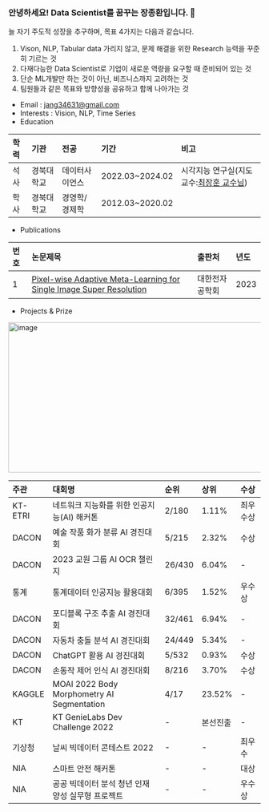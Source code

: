 ### 안녕하세요! Data Scientist를 꿈꾸는 장종환입니다. 👋
늘 자기 주도적 성장을 추구하며, 목표 4가지는 다음과 같습니다.
1) Vison, NLP, Tabular data 가리지 않고, 문제 해결을 위한 Research 능력을 꾸준히 기르는 것
2) 다재다능한 Data Scientist로 기업이 새로운 역량을 요구할 때 준비되어 있는 것
3) 단순 ML개발만 하는 것이 아닌, 비즈니스까지 고려하는 것
4) 팀원들과 같은 목표와 방향성을 공유하고 함께 나아가는 것

- Email : jang34631@gmail.com
- Interests : Vision, NLP, Time Series
- Education

|**학력**|**기관**|**전공**|**기간**|**비고**|
|:---|:---|:---|:---|:---|
|석사|경북대학교|데이터사이언스|2022.03~2024.02|시각지능 연구실(지도교수:[최장훈 교수님](https://janghoonchoi.github.io/))|
|학사|경북대학교|경영학/경제학|2012.03~2020.02||  
  
- Publications

|**번호**|**논문제목**|**출판처**|**년도**|
|:---|:---|:---|:---|
|1|[Pixel-wise Adaptive Meta-Learning for Single Image Super Resolution](https://drive.google.com/file/d/1rPoh3MN39legc0Sks8baSI1_4nSmdXP4/view?usp=share_link)|대한전자공학회|2023|  
  
- Projects & Prize


<img width="700" height="300" alt="image" src="https://github.com/jang3463/jang3463/assets/70848146/9ad0720d-06f8-4cb3-9c8a-6efd0e2990eb">


|**주관**|**대회명**|**순위**|**상위**|**수상**|
|:---|:---|:---|:---|:---|
|KT-ETRI|네트워크 지능화를 위한 인공지능(AI) 해커톤|2/180|1.11%|최우수상|
|DACON|예술 작품 화가 분류 AI 경진대회|5/215|2.32%|수상|
|DACON|2023 교원 그룹 AI OCR 챌린지|26/430|6.04%|-|
|통계|통계데이터 인공지능 활용대회 |6/395|1.52%|우수상|
|DACON|포디블록 구조 추출 AI 경진대회|32/461|6.94%|-|
|DACON|자동차 충돌 분석 AI 경진대회|24/449|5.34%|-|
|DACON|ChatGPT 활용 AI 경진대회|5/532|0.93%|수상|
|DACON|손동작 제어 인식 AI 경진대회|8/216|3.70%|수상|
|KAGGLE|MOAI 2022 Body Morphometry AI Segmentation|4/17|23.52%|-|
|KT|KT GenieLabs Dev Challenge 2022|-|본선진출|-|
|기상청|날씨 빅데이터 콘테스트 2022|-|-|최우수|
|NIA|스마트 안전 해커톤|-|-|대상|
|NIA|공공 빅데이터 분석 청년 인재 양성 실무형 프로젝트|-|-|우수상|

<!--
**jang3463/jang3463** is a ✨ _special_ ✨ repository because its `README.md` (this file) appears on your GitHub profile.

Here are some ideas to get you started:

- 🔭 I’m currently working on ...
- 🌱 I’m currently learning ...
- 👯 I’m looking to collaborate on ...
- 🤔 I’m looking for help with ...
- 💬 Ask me about ...
- 📫 How to reach me: ...
- 😄 Pronouns: ...
- ⚡ Fun fact: ...
-->
